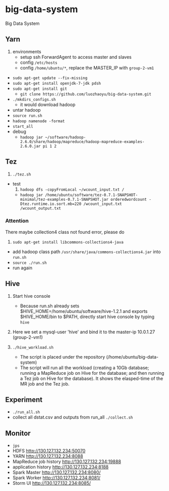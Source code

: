 # big-data-system
Big Data System

## Yarn
1. environments
    * setup ssh ForwardAgent to access master and slaves
    * config `/etc/hosts`
    * config `/home/ubuntu/*`, replace the MASTER_IP with `group-2-vm1`
- `sudo apt-get update --fix-missing`
- `sudo apt-get install openjdk-7-jdk pdsh`
- `sudo apt-get install git`
    * `git clone https://github.com/luozhaoyu/big-data-system.git`
- `./mkdirs_configs.sh`
    * it would download hadoop
- untar hadoop
- `source run.sh`
- `hadoop namenode -format`
- `start_all`
- debug
    * `hadoop jar ~/software/hadoop-2.6.0/share/hadoop/mapreduce/hadoop-mapreduce-examples-2.6.0.jar pi 1 2`

## Tez
1. `./tez.sh`
- test
    1. `hadoop dfs -copyFromLocal ~/wcount_input.txt /`
    - `hadoop jar /home/ubuntu/software/tez-0.7.1-SNAPSHOT-minimal/tez-examples-0.7.1-SNAPSHOT.jar orderedwordcount -Dtez.runtime.io.sort.mb=220 /wcount_input.txt /wcount_output.txt`

### Attention
There maybe collection4 class not found error, please do

1. `sudo apt-get install libcommons-collections4-java`
- add hadoop class path `/usr/share/java/commons-collections4.jar` into `run.sh`
- `source ./run.sh`
- run again

## Hive
1. Start hive console
    - Because run.sh already sets $HIVE_HOME=/home/ubuntu/software/hive-1.2.1 and
    exports $HIVE_HOME/bin to $PATH, directly start hive console by typing
    `hive`
2. Here we set a mysql-user 'hive' and bind it to the master-ip 10.0.1.27 (group-2-vm1)

3. `./hive_workload.sh`
    - The script is placed under the repository (/home/ubuntu/big-data-system)
    - The script will run all the workload (creating a 10Gb database; running a MapReduce job on Hive for the database; and then running a Tez job on Hive for the database). It shows the elasped-time of the MR job and the Tez job.

## Experiment
* `./run_all.sh`
* collect all dstat.csv and outputs from run_all `./collect.sh`

## Monitor
* `jps`
* HDFS <http://130.127.132.234:50070>
* YARN <http://130.127.132.234:8088>
* MapReduce job history <http://130.127.132.234:19888>
* application history <http://130.127.132.234:8188>
* Spark Master <http://130.127.132.234:8080/>
* Spark Worker <http://130.127.132.234:8081/>
* Storm UI <http://130.127.132.234:8085/>
